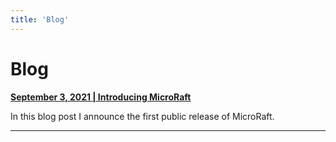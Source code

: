 ```yaml
---
title: 'Blog'
---
```


# Blog

__[September 3, 2021 | Introducing MicroRaft](2021-09-03-introducing-microraft.md)__

In this blog post I announce the first public release of MicroRaft.

-----
